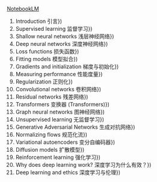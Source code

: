 [NotebookLM](https://notebooklm.google.com/)
  1. Introduction  引言})
  2. Supervised learning 监督学习})
  3. Shallow neural networks 浅层神经网络})
  4. Deep neural networks 深度神经网络})
  5. Loss functions 损失函数})
  6. Fitting models 模型拟合})
  7. Gradients and initialization 梯度与初始化})
  8. Measuring performance 性能度量})
  9. Regularization 正则化})
  10. Convolutional networks 卷积网络})
  11. Residual networks 残差网络})
  12. Transformers 变换器 (Transformers)})
  13. Graph neural networks 图神经网络})
  14. Unsupervised learning 无监督学习})
  15. Generative Adversarial Networks 生成对抗网络})
  16. Normalizing flows 规范化流})
  17. Variational autoencoders 变分自编码器})
  18. Diffusion models 扩散模型})
  19. Reinforcement learning 强化学习})
  20. Why does deep learning work? 深度学习为什么有效？})
  21. Deep learning and ethics 深度学习与伦理})
